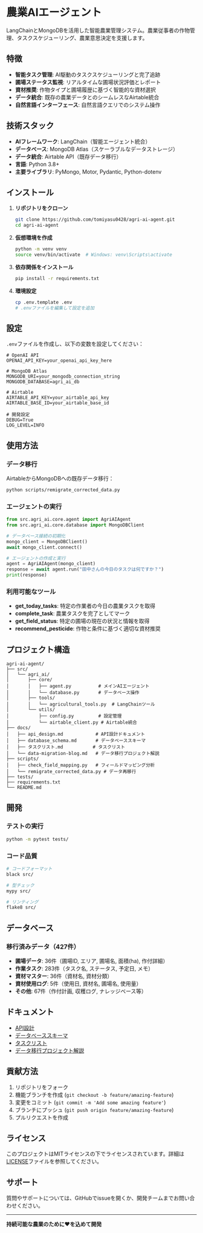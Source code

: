 # 農業AIエージェント

LangChainとMongoDBを活用した智能農業管理システム。農業従事者の作物管理、タスクスケジューリング、農業意思決定を支援します。

## 特徴

- **智能タスク管理**: AI駆動のタスクスケジューリングと完了追跡
- **圃場ステータス監視**: リアルタイムな圃場状況評価とレポート
- **資材推奨**: 作物タイプと圃場履歴に基づく智能的な資材選択
- **データ統合**: 既存の農業データとのシームレスなAirtable統合
- **自然言語インターフェース**: 自然言語クエリでのシステム操作

## 技術スタック

- **AIフレームワーク**: LangChain（智能エージェント統合）
- **データベース**: MongoDB Atlas（スケーラブルなデータストレージ）
- **データ統合**: Airtable API（既存データ移行）
- **言語**: Python 3.8+
- **主要ライブラリ**: PyMongo, Motor, Pydantic, Python-dotenv

## インストール

1. **リポジトリをクローン**
   ```bash
   git clone https://github.com/tomiyasu0428/agri-ai-agent.git
   cd agri-ai-agent
   ```

2. **仮想環境を作成**
   ```bash
   python -m venv venv
   source venv/bin/activate  # Windows: venv\Scripts\activate
   ```

3. **依存関係をインストール**
   ```bash
   pip install -r requirements.txt
   ```

4. **環境設定**
   ```bash
   cp .env.template .env
   # .envファイルを編集して設定を追加
   ```

## 設定

`.env`ファイルを作成し、以下の変数を設定してください：

```env
# OpenAI API
OPENAI_API_KEY=your_openai_api_key_here

# MongoDB Atlas
MONGODB_URI=your_mongodb_connection_string
MONGODB_DATABASE=agri_ai_db

# Airtable
AIRTABLE_API_KEY=your_airtable_api_key
AIRTABLE_BASE_ID=your_airtable_base_id

# 開発設定
DEBUG=True
LOG_LEVEL=INFO
```

## 使用方法

### データ移行

AirtableからMongoDBへの既存データ移行：

```bash
python scripts/remigrate_corrected_data.py
```

### エージェントの実行

```python
from src.agri_ai.core.agent import AgriAIAgent
from src.agri_ai.core.database import MongoDBClient

# データベース接続の初期化
mongo_client = MongoDBClient()
await mongo_client.connect()

# エージェントの作成と実行
agent = AgriAIAgent(mongo_client)
response = await agent.run("田中さんの今日のタスクは何ですか？")
print(response)
```

### 利用可能なツール

- **get_today_tasks**: 特定の作業者の今日の農業タスクを取得
- **complete_task**: 農業タスクを完了としてマーク
- **get_field_status**: 特定の圃場の現在の状況と情報を取得
- **recommend_pesticide**: 作物と条件に基づく適切な資材推奨

## プロジェクト構造

```
agri-ai-agent/
├── src/
│   └── agri_ai/
│       ├── core/
│       │   ├── agent.py          # メインAIエージェント
│       │   └── database.py       # データベース操作
│       ├── tools/
│       │   └── agricultural_tools.py  # LangChainツール
│       └── utils/
│           ├── config.py         # 設定管理
│           └── airtable_client.py # Airtable統合
├── docs/
│   ├── api_design.md            # API設計ドキュメント
│   ├── database_schema.md       # データベーススキーマ
│   ├── タスクリスト.md           # タスクリスト
│   └── data-migration-blog.md   # データ移行プロジェクト解説
├── scripts/
│   ├── check_field_mapping.py   # フィールドマッピング分析
│   └── remigrate_corrected_data.py # データ再移行
├── tests/
├── requirements.txt
└── README.md
```

## 開発

### テストの実行

```bash
python -m pytest tests/
```

### コード品質

```bash
# コードフォーマット
black src/

# 型チェック
mypy src/

# リンティング
flake8 src/
```

## データベース

### 移行済みデータ（427件）
- **圃場データ**: 36件（圃場ID, エリア, 圃場名, 面積(ha), 作付詳細）
- **作業タスク**: 283件（タスク名, ステータス, 予定日, メモ）
- **資材マスター**: 36件（資材名, 資材分類）
- **資材使用ログ**: 5件（使用日, 資材名, 圃場名, 使用量）
- **その他**: 67件（作付計画, 収穫ログ, ナレッジベース等）

## ドキュメント

- [API設計](docs/api_design.md)
- [データベーススキーマ](docs/database_schema.md)
- [タスクリスト](docs/タスクリスト.md)
- [データ移行プロジェクト解説](docs/data-migration-blog.md)

## 貢献方法

1. リポジトリをフォーク
2. 機能ブランチを作成 (`git checkout -b feature/amazing-feature`)
3. 変更をコミット (`git commit -m 'Add some amazing feature'`)
4. ブランチにプッシュ (`git push origin feature/amazing-feature`)
5. プルリクエストを作成

## ライセンス

このプロジェクトはMITライセンスの下でライセンスされています。詳細は[LICENSE](LICENSE)ファイルを参照してください。

## サポート

質問やサポートについては、GitHubでissueを開くか、開発チームまでお問い合わせください。

---

**持続可能な農業のために❤️を込めて開発**